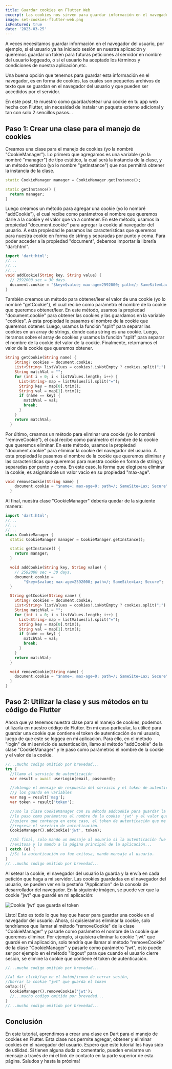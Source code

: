 ```yaml
---
title: Guardar cookies en Flutter Web
excerpt: Las cookies nos sirven para guardar información en el navegador y luego poder acceder a ella en el servidor. En este post, te muestro como guardar una cookie por medio de tu app web hecha con Flutter.
image: set-cookies-flutter-web.png
isFeatured: true
date: '2023-03-25'
---
```


A veces necesitamos guardar información en el navegador del usuario, por ejemplo, si el usuario ya ha iniciado sesión en nuestra aplicación y queremos guardar un token para futuras peticiones al servidor en nombre del usuario loggeado, o si el usuario ha aceptado los términos y condiciones de nuestra aplicación,etc.

Una buena opción que tenemos para guardar esta información en el navegador, es en forma de cookies, las cuales son pequeños archivos de texto que se guardan en el navegador del usuario y que pueden ser accedidos por el servidor.

En este post, te muestro como guardar/setear una cookie en tu app web hecha con Flutter, sin necesidad de instalar un paquete externo adicional y tan con solo 2 sencillos pasos...

## Paso 1: Crear una clase para el manejo de cookies

Creamos una clase para el manejo de cookies (yo la nombré "CookieManager"). Lo primero que agregamos es una variable (yo la nombré "manager") de tipo estático, la cual será la instancia de la clase, y un método estático (yo lo nombre "getInstance") que nos permitirá obtener la instancia de la clase.

```dart
static CookieManager manager = CookieManager.getInstance();

static getInstance() {
  return manager;
}
```

Luego creamos un método para agregar una cookie (yo lo nombré "addCookie"), el cual recibe como parámetros el nombre que queremos darle a la cookie y el valor que va a contener. En este método, usamos la propiedad "document.cookie" para agregar la cookie al navegador del usuario. A esta propiedad le pasamos las características que queremos para nuestra cookie en forma de string y separadas por punto y coma. Para poder acceder a la propiedad "document", debemos importar la librería "dart:html".

```dart
import 'dart:html';
//...
//...
//...
void addCookie(String key, String value) {
  // 2592000 sec = 30 days.
  document.cookie = "$key=$value; max-age=2592000; path=/; SameSite=Lax; Secure";
}
```

También creamos un método para obtener/leer el valor de una cookie (yo lo nombré "getCookie"), el cual recibe como parámetro el nombre de la cookie que queremos obtener/leer. En este método, usamos la propiedad "document.cookie" para obtener las cookies y las guardamos en la variable "cookies". A esta propiedad le pasamos el nombre de la cookie que queremos obtener. Luego, usamos la función "split" para separar las cookies en un array de strings, donde cada string es una cookie. Luego, iteramos sobre el array de cookies y usamos la función "split" para separar el nombre de la cookie del valor de la cookie. Finalmente, retornamos el valor de la cookie que queremos obtener.

```dart
String getCookie(String name) {
    String? cookies = document.cookie;
    List<String> listValues = cookies!.isNotEmpty ? cookies.split(";") : [];
    String matchVal = "";
    for (int i = 0; i < listValues.length; i++) {
      List<String> map = listValues[i].split("=");
      String key = map[0].trim();
      String val = map[1].trim();
      if (name == key) {
        matchVal = val;
        break;
      }
    }
    return matchVal;
  }
```

Por último, creamos un método para eliminar una cookie (yo lo nombré "removeCookie"), el cual recibe como parámetro el nombre de la cookie que queremos eliminar. En este método, usamos la propiedad "document.cookie" para eliminar la cookie del navegador del usuario. A esta propiedad le pasamos el nombre de la cookie que queremos eliminar y las características que queremos para nuestra cookie en forma de string y separadas por punto y coma. En este caso, la forma que elegí para eliminar la cookie, es asignándole un valor vacío en su propiedad "max-age".

```dart
void removeCookie(String name) {
    document.cookie = "$name=; max-age=0; path=/; SameSite=Lax; Secure";
  }
```

Al final, nuestra clase "CookieManager" debería quedar de la siguiente manera:

```dart
import 'dart:html';
//...
//...
//...
class CookieManager {
  static CookieManager manager = CookieManager.getInstance();

  static getInstance() {
    return manager;
  }

  void addCookie(String key, String value) {
    // 2592000 sec = 30 days.
    document.cookie =
        "$key=$value; max-age=2592000; path=/; SameSite=Lax; Secure";
  }

  String getCookie(String name) {
    String? cookies = document.cookie;
    List<String> listValues = cookies!.isNotEmpty ? cookies.split(";") : [];
    String matchVal = "";
    for (int i = 0; i < listValues.length; i++) {
      List<String> map = listValues[i].split("=");
      String key = map[0].trim();
      String val = map[1].trim();
      if (name == key) {
        matchVal = val;
        break;
      }
    }
    return matchVal;
  }

  void removeCookie(String name) {
    document.cookie = "$name=; max-age=0; path=/; SameSite=Lax; Secure";
  }
}
```

## Paso 2: Utilizar la clase y sus métodos en tu código de Flutter

Ahora que ya tenemos nuestra clase para el manejo de cookies, podemos utilizarla en nuestro código de Flutter. En mi caso particular, la utilicé para guardar una cookie que contiene el token de autenticación de mi usuario, luego de que este se loggea en mi aplicación. Para ello, en el método "login" de mi servicio de autenticación, llamo al método "addCookie" de la clase "CookieManager" y le paso como parámetros el nombre de la cookie y el valor de la cookie.

```dart
//...mucho codigo omitido por brevedad...
try {
  //llamo al servicio de autenticación
  var result = await userLogin(email, password);

  //obtengo el mensaje de respuesta del servicio y el token de autenticación
  //y los guardo en variables
  var msg = result['msg'];
  var token = result['token'];

  //uso la clase CookieManager con su método addCookie para guardar la cookie
  //le paso como parámetros el nombre de la cookie 'jwt' y el valor que 
  //quiero que contenga en este caso, el token de autenticación que me 
  //regresa el servicio de autenticación.
  CookieManager().addCookie('jwt', token);

  //Al final, solo mando un mensaje al usuario si la autenticación fue 
  //exitosa y lo mando a la página principal de la aplicación...
} catch (e) {
  //Si la autenticación no fue exitosa, mando mensaje al usuario.
}
//...mucho codigo omitido por brevedad...
```

Al setear la cookie, el navegador del usuario la guarda y la envía en cada petición que haga a mi servidor. Las cookies guardadas en el navegador del usuario, se pueden ver en la pestaña "Application" de la consola de desarrollador del navegador. En la siguiente imágen, se puede ver que la cookie "jwt" que guardé en mi aplicación:

![Cookie 'jwt' que guarda el token](jwt-cookie.png)

Listo! Esto es todo lo que hay que hacer para guardar una cookie en el navegador del usuario. Ahora, si quisieramos eliminar la cookie, solo tendríamos que llamar al método "removeCookie" de la clase "CookieManager" y pasarle como parámetro el nombre de la cookie que queremos eliminar. Por ejemplo, si quisiera eliminar la cookie "jwt" que guardé en mi aplicación, solo tendría que llamar al método "removeCookie" de la clase "CookieManager" y pasarle como parámetro "jwt", esto puede ser por ejemplo en el método "logout" para que cuando el usuario cierre sesión, se elimine la cookie que contiene el token de autenticación.

```dart
//...mucho codigo omitido por brevedad...

//al dar click/tap en el botón/icono de cerrar sesión, 
//borrar la cookie "jwt" que guarda el token
onTap:(){
  CookieManager().removeCookie('jwt');
  //...mucho codigo omitido por brevedad...
}
//...mucho codigo omitido por brevedad...
```

## Conclusión

En este tutorial, aprendimos a crear una clase en Dart para el manejo de cookies en Flutter. Esta clase nos permite agregar, obtener y eliminar cookies en el navegador del usuario. Espero que este tutorial les haya sido de utilidad. Si tienen alguna duda o comentario, pueden enviarme un mensaje a través de mi el link de contacto en la parte superior de esta página. Saludos y hasta la próxima!
